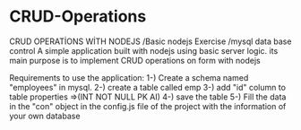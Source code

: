 # CRUD-Operations
CRUD OPERATİONS WİTH NODEJS /Basic nodejs Exercise /mysql data base control
A simple application built with nodejs using basic server logic.
its main purpose is to implement CRUD operations on form with nodejs

Requirements to use the application:
1-) Create a schema named "employees" in mysql.
2-) create a table called emp
3-) add "id" column to table properties =>(INT NOT NULL PK AI)
4-) save the table
5-) Fill the data in the "con" object in the config.js file of the project with the information of your own database
